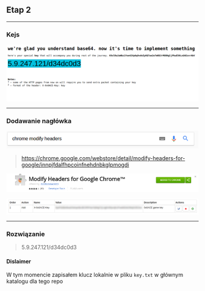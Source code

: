 ## Etap 2

---

### Kejs

![](2/img/intro.png)

---

### Dodawanie nagłówka

![](2/img/google.png)

> https://chrome.google.com/webstore/detail/modify-headers-for-google/innpjfdalfhpcoinfnehdnbkglpmogdi

![](2/img/plugin.png)

![](2/img/adding_rule.png)

---

### Rozwiązanie

> 5.9.247.121/d34dc0d3

#### Dislaimer

W tym momencie zapisałem klucz lokalnie w pliku ```key.txt``` w głównym katalogu dla tego repo